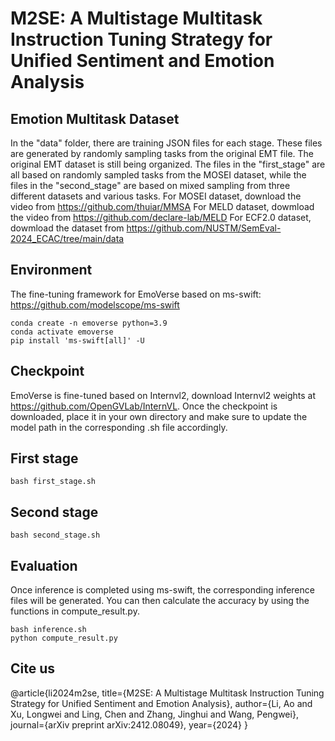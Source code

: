 #  M2SE: A Multistage Multitask Instruction Tuning Strategy for Unified Sentiment and Emotion Analysis

## Emotion Multitask Dataset
In the "data" folder, there are training JSON files for each stage. These files are generated by randomly sampling tasks from the original EMT file. The original EMT dataset is still being organized. The files in the "first_stage" are all based on randomly sampled tasks from the MOSEI dataset, while the files in the "second_stage" are based on mixed sampling from three different datasets and various tasks.
For MOSEI dataset, download the video from https://github.com/thuiar/MMSA
For MELD dataset, dowmload the video from https://github.com/declare-lab/MELD
For ECF2.0 dataset, dowmload the dataset from https://github.com/NUSTM/SemEval-2024_ECAC/tree/main/data

## Environment
The fine-tuning framework for EmoVerse based on ms-swift: https://github.com/modelscope/ms-swift
```
conda create -n emoverse python=3.9
conda activate emoverse
pip install 'ms-swift[all]' -U
```

## Checkpoint
EmoVerse is fine-tuned based on Internvl2, download Internvl2 weights at https://github.com/OpenGVLab/InternVL.
Once the checkpoint is downloaded, place it in your own directory and make sure to update the model path in the corresponding .sh file accordingly. 

## First stage
```
bash first_stage.sh
```

## Second stage
```
bash second_stage.sh
```

## Evaluation
Once inference is completed using ms-swift, the corresponding inference files will be generated. You can then calculate the accuracy by using the functions in compute_result.py.
```
bash inference.sh
python compute_result.py
```

## Cite us
@article{li2024m2se,
  title={M2SE: A Multistage Multitask Instruction Tuning Strategy for Unified Sentiment and Emotion Analysis},
  author={Li, Ao and Xu, Longwei and Ling, Chen and Zhang, Jinghui and Wang, Pengwei},
  journal={arXiv preprint arXiv:2412.08049},
  year={2024}
}

